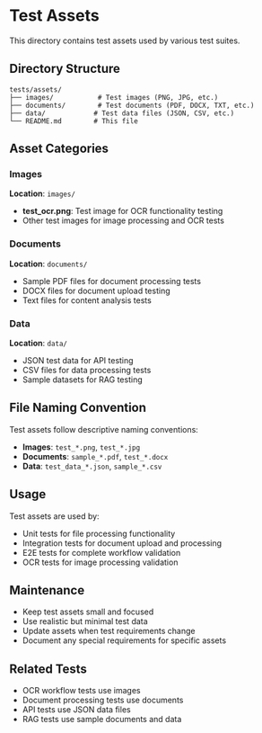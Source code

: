 # Test Assets

This directory contains test assets used by various test suites.

## Directory Structure

```
tests/assets/
├── images/           # Test images (PNG, JPG, etc.)
├── documents/        # Test documents (PDF, DOCX, TXT, etc.)
├── data/            # Test data files (JSON, CSV, etc.)
└── README.md        # This file
```

## Asset Categories

### Images
**Location**: `images/`
- **test_ocr.png**: Test image for OCR functionality testing
- Other test images for image processing and OCR tests

### Documents
**Location**: `documents/`
- Sample PDF files for document processing tests
- DOCX files for document upload testing
- Text files for content analysis tests

### Data
**Location**: `data/`
- JSON test data for API testing
- CSV files for data processing tests
- Sample datasets for RAG testing

## File Naming Convention

Test assets follow descriptive naming conventions:
- **Images**: `test_*.png`, `test_*.jpg`
- **Documents**: `sample_*.pdf`, `test_*.docx`
- **Data**: `test_data_*.json`, `sample_*.csv`

## Usage

Test assets are used by:
- Unit tests for file processing functionality
- Integration tests for document upload and processing
- E2E tests for complete workflow validation
- OCR tests for image processing validation

## Maintenance

- Keep test assets small and focused
- Use realistic but minimal test data
- Update assets when test requirements change
- Document any special requirements for specific assets

## Related Tests

- OCR workflow tests use images
- Document processing tests use documents
- API tests use JSON data files
- RAG tests use sample documents and data 